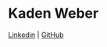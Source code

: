 # Kaden Weber

[Linkedin](https://www.linkedin.com/in/kaden-weber/) |
[GitHub](https://github.com/kaden-weber)
